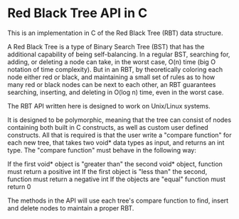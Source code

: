 Red Black Tree API in C
=======================

This is an implementation in C of the Red Black Tree (RBT) data structure.

A Red Black Tree is a type of Binary Search Tree (BST) that has the additional capability of being self-balancing. In a regular BST, searching for, adding, or deleting a node can take, in the worst case, O(n) time (big O notation of time complexity). But in an RBT, by theoretically coloring each node either red or black, and maintaining a small set of rules as to how many red or black nodes can be next to each other, an RBT guarantees searching, inserting, and deleting in O(log n) time, even in the worst case.

The RBT API written here is designed to work on Unix/Linux systems.

It is designed to be polymorphic, meaning that the tree can consist of nodes containing both built in C constructs, as well as custom user defined constructs. All that is required is that the user write a "compare function" for each new tree, that takes two void* data types as input, and returns an int type. The "compare function" must behave in the following way:

If the first void* object is "greater than" the second void* object, function must return a positive int
If the first object is "less than" the second, function must return a negative int
If the objects are "equal" function must return 0

The methods in the API will use each tree's compare function to find, insert and delete nodes to maintain a proper RBT.
